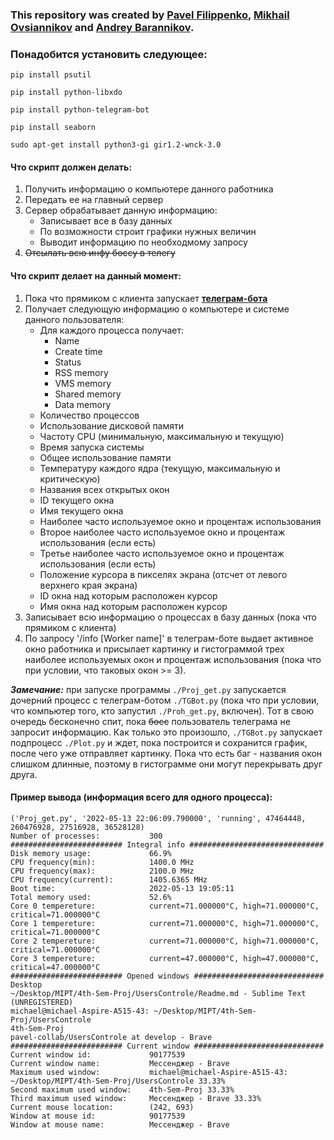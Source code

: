 ### This repository was created by [Pavel Filippenko](https://github.com/pavel-collab), [Mikhail Ovsiannikov](https://github.com/OAMichael) and [Andrey Barannikov](https://github.com/barannikovav).

### Понадобится установить следующее:
```console
pip install psutil
```
```console
pip install python-libxdo
```
```console
pip install python-telegram-bot
```
```console
pip install seaborn
```
```console
sudo apt-get install python3-gi gir1.2-wnck-3.0
```

#### Что скрипт должен делать:
1. Получить информацию о компьютере данного работника
2. Передать ее на главный сервер
3. Сервер обрабатывает данную информацию:
	- Записывает все в базу данных
	- По возможности строит графики нужных величин
	- Выводит информацию по необходмому запросу
4. ~~Отсылать всю инфу боссу в телегу~~

#### Что скрипт делает на данный момент:
1. Пока что прямиком с клиента запускает [**телеграм-бота**](https://t.me/Conntrol_test_bot)
2. Получает следующую информацию о компьютере и системе данного пользователя:
	- Для каждого процесса получает:
		- Name
		- Create time
		- Status
		- RSS memory
		- VMS memory
		- Shared memory
		- Data memory
	- Количество процессов
	- Использование дисковой памяти
	- Частоту CPU (минимальную, максимальную и текущую)
	- Время запуска системы
	- Общее использование памяти
	- Температуру каждого ядра (текущую, максимальную и критическую)
	- Названия всех открытых окон
	- ID текущего окна
	- Имя текущего окна
	- Наиболее часто используемое окно и процентаж использования
	- Второе наиболее часто используемое окно и процентаж использования (если есть)
	- Третье наиболее часто используемое окно и процентаж использования (если есть)
	- Положение курсора в пикселях экрана (отсчет от левого верхнего края экрана)
	- ID окна над которым расположен курсор
	- Имя окна над которым расположен курсор
3. Записывает всю информацию о процессах в базу данных (пока что прямиком с клиента)
4. По запросу '/info [Worker name]' в телеграм-боте выдает активное окно работника и присылает картинку и гистограммой трех наиболее используемых окон и процентаж использования (пока что при условии, что таковых окон >= 3).

***Замечание:*** при запуске программы `./Proj_get.py` запускается дочерний процесс с телеграм-ботом `./TGBot.py` (пока что при условии, что компьютер того, кто запустил `./Proh_get.py`, включен). Тот в свою очередь бесконечно спит, пока ~~босс~~ пользователь телеграма не запросит информацию. Как только это произошло, `./TGBot.py` запускает подпроцесс `./Plot.py` и ждет, пока построится и сохранится график, после чего уже отправляет картинку. Пока что есть баг - названия окон слишком длинные, поэтому в гистограмме они могут перекрывать друг друга. 


#### Пример вывода (информация всего для одного процесса):
```console
('Proj_get.py', '2022-05-13 22:06:09.790000', 'running', 47464448, 260476928, 27516928, 36528128)
Number of processes:           300
######################### Integral info ##############################
Disk memory usage:             66.9%
CPU frequency(min):            1400.0 MHz
CPU frequency(max):            2100.0 MHz
CPU frequency(current):        1405.6365 MHz
Boot time:                     2022-05-13 19:05:11
Total memory used:             52.6%
Core 0 tempereture:            current=71.000000°C, high=71.000000°C, critical=71.000000°C
Core 1 tempereture:            current=71.000000°C, high=71.000000°C, critical=71.000000°C
Core 2 tempereture:            current=71.000000°C, high=71.000000°C, critical=71.000000°C
Core 3 tempereture:            current=47.000000°C, high=47.000000°C, critical=47.000000°C
######################### Opened windows #############################
Desktop
~/Desktop/MIPT/4th-Sem-Proj/UsersControle/Readme.md - Sublime Text (UNREGISTERED)
michael@michael-Aspire-A515-43: ~/Desktop/MIPT/4th-Sem-Proj/UsersControle
4th-Sem-Proj
pavel-collab/UsersControle at develop - Brave
######################### Current window #############################
Current window id:             90177539
Current window name:           Мессенджер - Brave
Maximum used window:           michael@michael-Aspire-A515-43: ~/Desktop/MIPT/4th-Sem-Proj/UsersControle 33.33%
Second maximum used window:    4th-Sem-Proj 33.33%
Third maximum used window:     Мессенджер - Brave 33.33%
Current mouse location:        (242, 693)
Window at mouse id:            90177539
Window at mouse name:          Мессенджер - Brave
```
